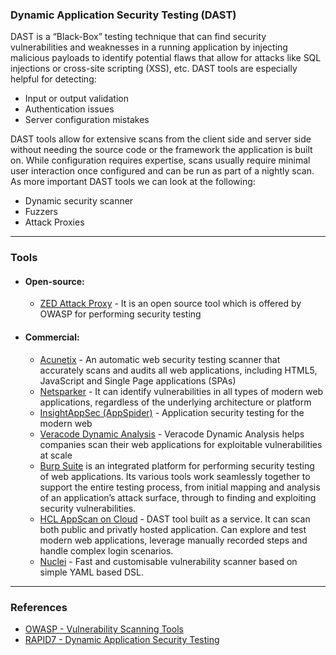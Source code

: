 ### Dynamic Application Security Testing (DAST)

DAST is a “Black-Box” testing technique that can find security vulnerabilities and weaknesses in a running application by injecting malicious payloads to identify potential flaws that allow for attacks like SQL injections or cross-site scripting (XSS), etc. DAST tools are especially helpful for detecting:
- Input or output validation
- Authentication issues
- Server configuration mistakes

DAST tools allow for extensive scans from the client side and server side without needing the source code or the framework the application is built on. While configuration requires expertise, scans usually require minimal user interaction once configured and can be run as part of a nightly scan. As more important DAST tools we can look at the following:  
- Dynamic security scanner 
- Fuzzers
- Attack Proxies

---
### Tools
- #### Open-source:
  + [ZED Attack Proxy](https://www.zaproxy.org) - It is an open source tool which is offered by OWASP for performing security testing

- #### Commercial:
  + [Acunetix](https://www.acunetix.com) - An automatic web security testing scanner that accurately scans and audits all web applications, including HTML5, JavaScript and Single Page applications (SPAs)
  + [Netsparker](https://www.netsparker.com) - It can identify vulnerabilities in all types of modern web applications, regardless of the underlying architecture or platform
  + [InsightAppSec (AppSpider)](https://www.rapid7.com/products/insightappsec) - Application security testing for the modern web
  + [Veracode Dynamic Analysis](https://www.veracode.com/products/dynamic-analysis-dast) - Veracode Dynamic Analysis helps companies scan their web applications for exploitable vulnerabilities at scale
  + [Burp Suite](http://www.portswigger.net/) is an integrated platform for performing security testing of web applications. Its various tools work seamlessly together to support the entire testing process, from initial mapping and analysis of an application’s attack surface, through to finding and exploiting security vulnerabilities.
  + [HCL AppScan on Cloud](https://cloud.appscan.com) - DAST tool built as a service. It can scan both public and privatly hosted application. Can explore and test modern web applications, leverage manually recorded steps and handle complex login scenarios. 
  + [Nuclei](https://github.com/projectdiscovery/nuclei) - Fast and customisable vulnerability scanner based on simple YAML based DSL.

---
### References

+ [OWASP - Vulnerability Scanning Tools](https://owasp.org/www-community/Vulnerability_Scanning_Tools)
+ [RAPID7 - Dynamic Application Security Testing](https://www.rapid7.com/fundamentals/dast/)
